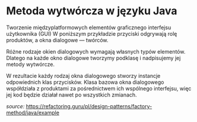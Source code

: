# Metoda wytwórcza w języku Java

Tworzenie międzyplatformowych elementów graficznego interfejsu użytkownika (GUI)
W poniższym przykładzie przyciski odgrywają rolę produktów, a okna dialogowe — twórców.

Różne rodzaje okien dialogowych wymagają własnych typów elementów. Dlatego na każde okno dialogowe tworzymy podklasę i nadpisujemy jej metody wytwórcze.

W rezultacie każdy rodzaj okna dialogowego stworzy instancje odpowiednich klas przycisków. Klasa bazowa okna dialogowego współdziała z produktami za pośrednictwem ich wspólnego interfejsu, więc jej kod będzie działał nawet po wszystkich zmianach.

_source:_
https://refactoring.guru/pl/design-patterns/factory-method/java/example